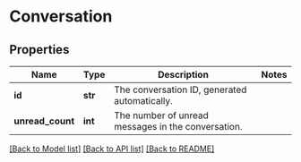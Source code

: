 # Conversation

## Properties
Name | Type | Description | Notes
------------ | ------------- | ------------- | -------------
**id** | **str** | The conversation ID, generated automatically. | 
**unread_count** | **int** | The number of unread messages in the conversation. | 

[[Back to Model list]](../README.md#documentation-for-models) [[Back to API list]](../README.md#documentation-for-api-endpoints) [[Back to README]](../README.md)


